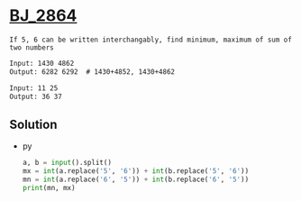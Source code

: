 # [BJ_2864](https://acmicpc.net/problem/2864)

```en
If 5, 6 can be written interchangably, find minimum, maximum of sum of two numbers
```

```txt
Input: 1430 4862
Output: 6282 6292  # 1430+4852, 1430+4862

Input: 11 25
Output: 36 37
```

## Solution

* py

  ```py
  a, b = input().split()
  mx = int(a.replace('5', '6')) + int(b.replace('5', '6'))
  mn = int(a.replace('6', '5')) + int(b.replace('6', '5'))
  print(mn, mx)
  ```
